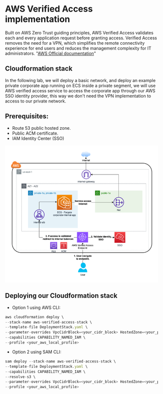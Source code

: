 # AWS Verified Access implementation

Built on AWS Zero Trust guiding principles, AWS Verified Access validates each and every application request before granting access. Verified Access removes the need for a VPN, which simplifies the remote connectivity experience for end users and reduces the management complexity for IT administrators. "[AWS Official documentation](https://aws.amazon.com/verified-access/ "AWS Official documentation")"

## Cloudformation stack

In the following lab, we will deploy a basic network, and deploy an example private corporate app running on ECS inside a private segment, we will use AWS verified access service to access the corporate app through our AWS SSO identity provider, this way we don't need the VPN implementation to access to our private network.

## Prerequisites:

- Route 53 public hosted zone.
- Public ACM certificate.
- IAM Identity Center (SSO)

![AWS Verified Access](./Diagram.png)

## Deploying our Cloudformation stack

- Option 1 using AWS CLI:

```javascript
aws cloudformation deploy \
--stack-name aws-verified-access-stack \
--template-file DeploymentStack.yaml \
--parameter-overrides VpcCidrBlock=<your_cidr_block> HostedZone=<your_public_hosted_zone> DomainAcmCertificateArn=<your_acm_certificate_arn> \
--capabilities CAPABILITY_NAMED_IAM \
--profile <your_aws_local_profile>
```

- Option 2 using SAM CLI:

```javascript
sam deploy --stack-name aws-verified-access-stack \
--template-file DeploymentStack.yaml \
--capabilities CAPABILITY_NAMED_IAM \
--resolve-s3 \
--parameter-overrides VpcCidrBlock=<your_cidr_block> HostedZone=<your_public_hosted_zone> DomainAcmCertificateArn=<your_acm_certificate_arn> \
--profile <your_aws_local_profile>
```
